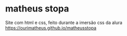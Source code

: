 # matheus stopa
Site com html e css, feito durante a imersão css da alura
https://ourimatheus.github.io/matheusstopa
